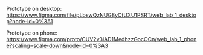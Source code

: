 Prototype on desktop: https://www.figma.com/file/pLbswQzNUG8yCtUXU1PSRT/web_lab_1_desktop?node-id=0%3A1

Prototype on phone: https://www.figma.com/proto/CUV2v3iAD1MedhzzGocOCn/web_lab_1_phone?scaling=scale-down&node-id=0%3A3
